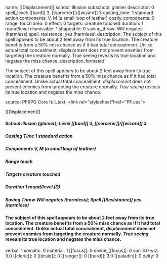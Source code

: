 name: [[Displacement]]
school: illusion
subschool: glamer
descriptor: 0
spell_level: [[bard]] 3, [[sorcerer]]/[[wizard]] 3
casting_time: 1 standard action
components: V, M (a small loop of leather)
costly_components: 0
range: touch
area: 0
effect: 0
targets: creature touched
duration: 1 round/level
dismissible: 1
shapeable: 0
saving_throw: Will negates (harmless)
spell_resistence: yes (harmless)
description: The subject of this spell appears to be about 2 feet away from its true location. The creature benefits from a 50% miss chance as if it had total concealment. Unlike actual total concealment, displacement does not prevent enemies from targeting the creature normally. True seeing reveals its true location and negates the miss chance.
description_formated: <p>The subject of this spell appears to be about 2 feet away from its true location. The creature benefits from a 50% miss chance as if it had total concealment. Unlike actual total concealment, <i>displacement</i> does not prevent enemies from targeting the creature normally. <i>True seeing</i> reveals its true location and negates the miss chance.</p>
source: PFRPG Core
full_text: <link rel="stylesheet"href="PF.css"><div class="heading"><p class="alignleft">[[Displacement]]</p><div style="clear: both;"></div></div><div><h5><b>School </b>illusion (glamer); <b>Level </b>[[bard]] 3, [[sorcerer]]/[[wizard]] 3</h5><h5><b>Casting Time </b>1 standard action</h5><h5><b>Components </b>V, M (a small loop of leather)</h5><h5><b>Range </b>touch</h5><h5><b>Targets </b>creature touched</h5><h5><b>Duration </b>1 round/level (D)</h5><h5><b>Saving Throw </b>Will negates (harmless); <b>Spell [[Resistance]] </b>yes (harmless)</h5></div><div><h4><p>The subject of this spell appears to be about 2 feet away from its true location. The creature benefits from a 50% miss chance as if it had total concealment. Unlike actual total concealment, <i>displacement</i> does not prevent enemies from targeting the creature normally. <i>True seeing</i> reveals its true location and negates the miss chance.</p></h4></div>
verbal: 1
somatic: 0
material: 1
[[focus]]: 0
divine_[[focus]]: 0
sor: 3.0
wiz: 3.0
[[cleric]]: 0
[[druid]]: 0
[[ranger]]: 0
[[bard]]: 3.0
[[paladin]]: 0
deity: 0
